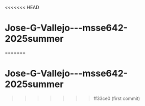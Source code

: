 <<<<<<< HEAD
# Jose-G-Vallejo---msse642-2025summer
=======
# Jose-G-Vallejo---msse642-2025summer
>>>>>>> ff33ce0 (first commit)
